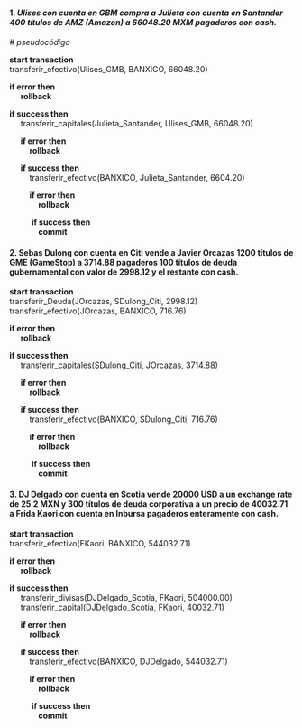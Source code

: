 #### 1. *Ulises con cuenta en GBM compra a Julieta con cuenta en Santander 400 títulos de AMZ (Amazon) a 66048.20 MXM pagaderos con cash.*

*\# pseudocódigo*

**start transaction**  
transferir_efectivo(Ulises_GMB, BANXICO, 66048.20)

**if error then**  
&nbsp;&nbsp;&nbsp;&nbsp; **rollback**  

 **if success then**  
&nbsp;&nbsp;&nbsp;&nbsp; transferir_capitales(Julieta_Santander, Ulises_GMB, 66048.20)  

&nbsp;&nbsp;&nbsp;&nbsp; **if error then**  
&nbsp;&nbsp;&nbsp;&nbsp;&nbsp;&nbsp;&nbsp;&nbsp; **rollback** 

&nbsp;&nbsp;&nbsp;&nbsp; **if success then**  
&nbsp;&nbsp;&nbsp;&nbsp;&nbsp;&nbsp;&nbsp;&nbsp; transferir_efectivo(BANXICO, Julieta_Santander, 6604.20)  

&nbsp;&nbsp;&nbsp;&nbsp;&nbsp;&nbsp;&nbsp;&nbsp; **if error then**  
&nbsp;&nbsp;&nbsp;&nbsp;&nbsp;&nbsp;&nbsp;&nbsp;&nbsp;&nbsp;&nbsp;&nbsp; **rollback**  

&nbsp;&nbsp;&nbsp;&nbsp;&nbsp;&nbsp;&nbsp;&nbsp;&nbsp; **if success then**  
&nbsp;&nbsp;&nbsp;&nbsp;&nbsp;&nbsp;&nbsp;&nbsp;&nbsp;&nbsp;&nbsp;&nbsp; **commit**

#### 2. Sebas Dulong con cuenta en Citi vende a Javier Orcazas 1200 títulos de GME (GameStop) a 3714.88 pagaderos 100 títulos de deuda gubernamental con valor de 2998.12 y el restante con cash.  

**start transaction**  
transferir_Deuda(JOrcazas, SDulong_Citi, 2998.12)  
transferir_efectivo(JOrcazas, BANXICO, 716.76)

**if error then**  
&nbsp;&nbsp;&nbsp;&nbsp; **rollback**  

**if success then**  
&nbsp;&nbsp;&nbsp;&nbsp; transferir_capitales(SDulong_Citi, JOrcazas, 3714.88)  

&nbsp;&nbsp;&nbsp;&nbsp; **if error then**  
&nbsp;&nbsp;&nbsp;&nbsp;&nbsp;&nbsp;&nbsp;&nbsp; **rollback** 

&nbsp;&nbsp;&nbsp;&nbsp; **if success then**  
&nbsp;&nbsp;&nbsp;&nbsp;&nbsp;&nbsp;&nbsp;&nbsp; transferir_efectivo(BANXICO, SDulong_Citi, 716.76)  

&nbsp;&nbsp;&nbsp;&nbsp;&nbsp;&nbsp;&nbsp;&nbsp; **if error then**  
&nbsp;&nbsp;&nbsp;&nbsp;&nbsp;&nbsp;&nbsp;&nbsp;&nbsp;&nbsp;&nbsp;&nbsp; **rollback**  

&nbsp;&nbsp;&nbsp;&nbsp;&nbsp;&nbsp;&nbsp;&nbsp;&nbsp; **if success then**  
&nbsp;&nbsp;&nbsp;&nbsp;&nbsp;&nbsp;&nbsp;&nbsp;&nbsp;&nbsp;&nbsp;&nbsp; **commit**

#### 3. DJ Delgado con cuenta en Scotia vende 20000 USD a un exchange rate de 25.2 MXN y 300 títulos de deuda corporativa a un precio de 40032.71 a Frida Kaori con cuenta en Inbursa pagaderos enteramente con cash.

**start transaction**  
transferir_efectivo(FKaori, BANXICO, 544032.71)

**if error then**  
&nbsp;&nbsp;&nbsp;&nbsp; **rollback**  

**if success then**  
&nbsp;&nbsp;&nbsp;&nbsp; transferir_divisas(DJDelgado_Scotia, FKaori, 504000.00)  
&nbsp;&nbsp;&nbsp;&nbsp; transferir_capital(DJDelgado_Scotia, FKaori, 40032.71)  

&nbsp;&nbsp;&nbsp;&nbsp; **if error then**  
&nbsp;&nbsp;&nbsp;&nbsp;&nbsp;&nbsp;&nbsp;&nbsp; **rollback** 

&nbsp;&nbsp;&nbsp;&nbsp; **if success then**  
&nbsp;&nbsp;&nbsp;&nbsp;&nbsp;&nbsp;&nbsp;&nbsp; transferir_efectivo(BANXICO, DJDelgado, 544032.71)  

&nbsp;&nbsp;&nbsp;&nbsp;&nbsp;&nbsp;&nbsp;&nbsp; **if error then**  
&nbsp;&nbsp;&nbsp;&nbsp;&nbsp;&nbsp;&nbsp;&nbsp;&nbsp;&nbsp;&nbsp;&nbsp; **rollback**  

&nbsp;&nbsp;&nbsp;&nbsp;&nbsp;&nbsp;&nbsp;&nbsp;&nbsp; **if success then**  
&nbsp;&nbsp;&nbsp;&nbsp;&nbsp;&nbsp;&nbsp;&nbsp;&nbsp;&nbsp;&nbsp;&nbsp; **commit**
